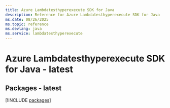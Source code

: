 ```yaml
---
title: Azure Lambdatesthyperexecute SDK for Java
description: Reference for Azure Lambdatesthyperexecute SDK for Java
ms.date: 08/26/2025
ms.topic: reference
ms.devlang: java
ms.service: lambdatesthyperexecute
---
```

# Azure Lambdatesthyperexecute SDK for Java - latest
## Packages - latest
[!INCLUDE [packages](lambdatesthyperexecute-index.md)]